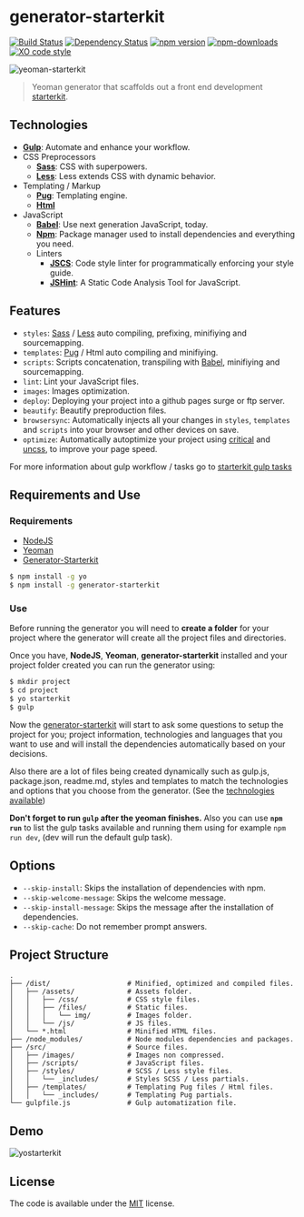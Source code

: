 # generator-starterkit

[![Build Status](https://img.shields.io/travis/carloscuesta/generator-starterkit.svg?style=flat-square)](https://travis-ci.org/carloscuesta/generator-starterkit)
[![Dependency Status](http://img.shields.io/david/carloscuesta/generator-starterkit.svg?style=flat-square)](https://david-dm.org/carloscuesta/generator-starterkit)
[![npm version](https://img.shields.io/npm/v/generator-starterkit.svg?style=flat-square)](https://www.npmjs.com/package/generator-starterkit)
[![npm-downloads](https://img.shields.io/npm/dt/generator-starterkit.svg?style=flat-square)](http://npmjs.com/package/generator-starterkit)
[![XO code style](https://img.shields.io/badge/code_style-XO-5ed9c7.svg?style=flat-square)](https://github.com/sindresorhus/xo)


![yeoman-starterkit](https://cloud.githubusercontent.com/assets/7629661/11163398/ca52709c-8acd-11e5-88da-8256ab5b6fa0.png)

> Yeoman generator that scaffolds out a front end development [starterkit](https://github.com/carloscuesta/starterkit).

## Technologies

- [**Gulp**](http://gulpjs.com): Automate and enhance your workflow.
- CSS Preprocessors
    - [**Sass**](http://sass-lang.com): CSS with superpowers.
    - [**Less**](http://lesscss.org): Less extends CSS with dynamic behavior.
- Templating / Markup
    - [**Pug**](https://pugjs.org): Templating engine.
    - [**Html**](https://developer.mozilla.org/es/docs/Web/HTML)
- JavaScript
	- [**Babel**](https://babeljs.io): Use next generation JavaScript, today.
	- [**Npm**](https://www.npmjs.com): Package manager used to install dependencies and everything you need.
	- Linters
		- [**JSCS**](http://jscs.info): Code style linter for programmatically enforcing your style guide.
		- [**JSHint**](http://jshint.com): A Static Code Analysis Tool for JavaScript.

## Features

- ```styles```: [Sass](http://sass-lang.com) / [Less](http://lesscss.org) auto compiling, prefixing, minifiying and sourcemapping.
- ```templates```: [Pug](http://Pug-lang.com) / Html auto compiling and minifiying.
- ```scripts```: Scripts concatenation, transpiling with [Babel](https://babeljs.io), minifiying and sourcemapping.
- ```lint```: Lint your JavaScript files.
- ```images```: Images optimization.
- ```deploy```: Deploying your project into a github pages surge or ftp server.
- ```beautify```: Beautify preproduction files.
- ```browsersync```: Automatically injects all your changes in ```styles```, ```templates``` and ```scripts``` into your browser and other devices on save.
- ```optimize```: Automatically autoptimize your project using [critical](https://github.com/addyosmani/critical) and [uncss](https://github.com/giakki/uncss), to improve your page speed.

For more information about gulp workflow / tasks go to [starterkit gulp tasks](https://github.com/carloscuesta/starterkit#tasks)

## Requirements and Use

### Requirements

- [NodeJS](https://nodejs.org/en/)
- [Yeoman](http://yeoman.io)
- [Generator-Starterkit](https://github.com/carloscuesta/generator-starterkit)

```bash
$ npm install -g yo
$ npm install -g generator-starterkit
```

### Use

Before running the generator you will need to **create a folder** for your project where the generator will create all the project files and directories.

Once you have, **NodeJS**, **Yeoman**, **generator-starterkit** installed and your project folder created you can run the generator using:

```bash
$ mkdir project
$ cd project
$ yo starterkit
$ gulp
```

Now the [generator-starterkit](https://github.com/carloscuesta/generator-starterkit) will start to ask some questions to setup the project for you; project information, technologies and languages that you want to use and will install the dependencies automatically based on your decisions.

Also there are a lot of files being created dynamically such as gulp.js, package.json, readme.md, styles and templates to match the technologies and options that you choose from the generator. (See the [technologies available](https://github.com/carloscuesta/generator-starterkit#technologies))

**Don't forget to run ```gulp``` after the yeoman finishes.** Also you can use **```npm run```** to list the gulp tasks available and running them using for example ```npm run dev```, (dev will run the default gulp task).

## Options

- ```--skip-install```: Skips the installation of dependencies with npm.
- ```--skip-welcome-message```: Skips the welcome message.
- ```--skip-install-message```: Skips the message after the installation of dependencies.
- ```--skip-cache```: Do not remember prompt answers.

## Project Structure

```
.
├── /dist/                   # Minified, optimized and compiled files.
│   ├── /assets/             # Assets folder.
│   │   ├── /css/            # CSS style files.
│   │   ├── /files/          # Static files.
│   │   │   └── img/         # Images folder.
│   │   └── /js/             # JS files.
│   └── *.html               # Minified HTML files.
├── /node_modules/           # Node modules dependencies and packages.
├── /src/                    # Source files.
│   ├── /images/             # Images non compressed.
│   ├── /scripts/            # JavaScript files.
│   ├── /styles/             # SCSS / Less style files.
│   │   └── _includes/       # Styles SCSS / Less partials.
│   ├── /templates/          # Templating Pug files / Html files.
│   │   └── _includes/       # Templating Pug partials.
└── gulpfile.js              # Gulp automatization file.
```

## Demo

![yostarterkit](https://cloud.githubusercontent.com/assets/7629661/10416911/2c8d9600-702b-11e5-9724-087666e1c81b.gif)

## License

The code is available under the [MIT](https://github.com/carloscuesta/generator-starterkit/blob/master/LICENSE) license.
